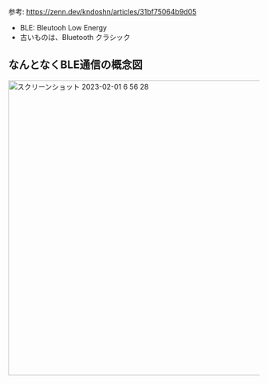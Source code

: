 参考: https://zenn.dev/kndoshn/articles/31bf75064b9d05

- BLE: Bleutooh Low Energy
- 古いものは、Bluetooth クラシック

## なんとなくBLE通信の概念図

<img width="590" alt="スクリーンショット 2023-02-01 6 56 28" src="https://user-images.githubusercontent.com/16571394/215892770-adc644bd-a8f8-422a-a8c1-4d798460d3b6.png">

